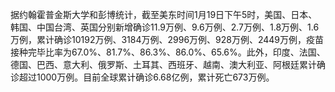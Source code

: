 据约翰霍普金斯大学和彭博统计，截至美东时间1月19日下午5时，美国、日本、韩国、中国台湾、英国分别新增确诊11.9万例、9.6万例、2.7万例、1.8万例、1.6万例，累计确诊10192万例、3184万例、2996万例、928万例、2449万例，疫苗接种完毕比率为67.0%、81.7%、86.3%、86.0%、65.6%。此外，印度、法国、德国、巴西、意大利、俄罗斯、土耳其、西班牙、越南、澳大利亚、阿根廷累计确诊超过1000万例。目前全球累计确诊6.68亿例，累计死亡673万例。